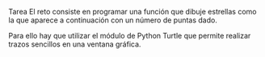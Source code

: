 Tarea
El reto consiste en programar una función que dibuje estrellas como la que aparece a continuación con un número de puntas dado.

Para ello hay que utilizar el módulo de Python Turtle que permite realizar trazos sencillos en una ventana gráfica.
